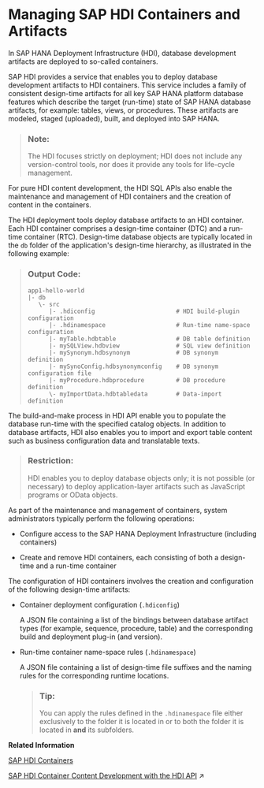 <!-- loio23f1f40731504e7eb7e4ec4b65cbfa71 -->

# Managing SAP HDI Containers and Artifacts

In SAP HANA Deployment Infrastructure \(HDI\), database development artifacts are deployed to so-called containers.

SAP HDI provides a service that enables you to deploy database development artifacts to HDI containers. This service includes a family of consistent design-time artifacts for all key SAP HANA platform database features which describe the target \(run-time\) state of SAP HANA database artifacts, for example: tables, views, or procedures. These artifacts are modeled, staged \(uploaded\), built, and deployed into SAP HANA.

> ### Note:  
> The HDI focuses strictly on deployment; HDI does not include any version-control tools, nor does it provide any tools for life-cycle management.

For pure HDI content development, the HDI SQL APIs also enable the maintenance and management of HDI containers and the creation of content in the containers.

The HDI deployment tools deploy database artifacts to an HDI container. Each HDI container comprises a design-time container \(DTC\) and a run-time container \(RTC\). Design-time database objects are typically located in the `db` folder of the application's design-time hierarchy, as illustrated in the following example:

> ### Output Code:  
> ```
> app1-hello-world
> |- db
>    \- src
>       |- .hdiconfig                       # HDI build-plugin configuration
>       |- .hdinamespace                    # Run-time name-space configuration
>       |- myTable.hdbtable                 # DB table definition
>       |- mySQLView.hdbview                # SQL view definition
>       |- mySynonym.hdbsynonym             # DB synonym definition
>       |- mySynoConfig.hdbsynonymconfig    # DB synonym configuration file
>       |- myProcedure.hdbprocedure         # DB procedure definition
>       \- myImportData.hdbtabledata        # Data-import definition
> ```

The build-and-make process in HDI API enable you to populate the database run-time with the specified catalog objects. In addition to database artifacts, HDI also enables you to import and export table content such as business configuration data and translatable texts.

> ### Restriction:  
> HDI enables you to deploy database objects only; it is not possible \(or necessary\) to deploy application-layer artifacts such as JavaScript programs or OData objects.

As part of the maintenance and management of containers, system administrators typically perform the following operations:

-   Configure access to the SAP HANA Deployment Infrastructure \(including containers\)

-   Create and remove HDI containers, each consisting of both a design-time and a run-time container


The configuration of HDI containers involves the creation and configuration of the following design-time artifacts:

-   Container deployment configuration \(`.hdiconfig`\)

    A JSON file containing a list of the bindings between database artifact types \(for example, sequence, procedure, table\) and the corresponding build and deployment plug-in \(and version\).

-   Run-time container name-space rules \(`.hdinamespace`\)

    A JSON file containing a list of design-time file suffixes and the naming rules for the corresponding runtime locations.

    > ### Tip:  
    > You can apply the rules defined in the `.hdinamespace` file either exclusively to the folder it is located in or to both the folder it is located in **and** its subfolders.


**Related Information**  


[SAP HDI Containers](sap-hdi-containers-e28abca.md "An SAP HANA HDI container consists of a design-time container and a corresponding run-time container.")

[SAP HDI Container Content Development with the HDI API](https://help.sap.com/viewer/c2cc2e43458d4abda6788049c58143dc/2023_2_QRC/en-US/bea716c9ad68444ca63485e3f92d6589.html "SAP HDI includes an SQL API for the development of content in SAP HDI containers.") :arrow_upper_right:

